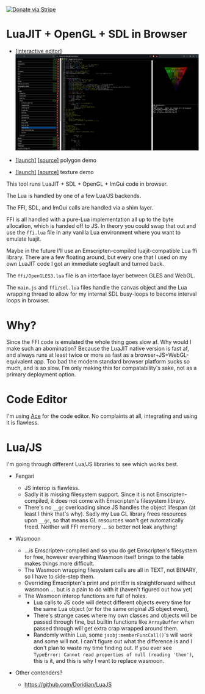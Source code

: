 [![Donate via Stripe](https://img.shields.io/badge/Donate-Stripe-green.svg)](https://buy.stripe.com/00gbJZ0OdcNs9zi288)<br>

# LuaJIT + OpenGL + SDL in Browser

-	[[interactive editor]](https://thenumbernine.github.io/glapp/)
[![](pic.png)](https://thenumbernine.github.io/glapp/)


-	[[launch]](https://thenumbernine.github.io/glapp/?dir=glapp/tests&file=test_es.lua)
	[[source]](https://thenumbernine.github.io/lua/glapp/tests/test_es.lua)
	polygon demo
-	[[launch]](https://thenumbernine.github.io/glapp/?dir=glapp/tests&file=test_tex.lua)
	[[source]](https://thenumbernine.github.io/lua/glapp/tests/test_tex.lua)
	texture demo

This tool runs LuaJIT + SDL + OpenGL + ImGui code in browser.

The Lua is handled by one of a few Lua/JS backends.

The FFI, SDL, and ImGui calls are handled via a shim layer.

FFI is all handled with a pure-Lua implementation all up to the byte allocation, which is handed off to JS.  In theory you could swap that out and use the `ffi.lua` file in any vanilla Lua environment where you want to emulate luajit.

Maybe in the future I'll use an Emscripten-compiled luajit-compatible Lua ffi library.  There are a few floating around, but every one that I used on my own LuaJIT code I got an immediate segfault and turned back.

The `ffi/OpenGLES3.lua` file is an interface layer between GLES and WebGL.

The `main.js` and `ffi/sdl.lua` files handle the canvas object and the Lua wrapping thread to allow for my internal SDL busy-loops to become interval loops in browser.

# Why?

Since the FFI code is emulated the whole thing goes slow af.  Why would I make such an abomination?  Because the LuaJIT native version is fast af, and always runs at least twice or more as fast as a browser+JS+WebGL-equivalent app.
Too bad the modern standard browser platform sucks so much, and is so slow.
I'm only making this for compatability's sake, not as a primary deployment option.

# Code Editor

I'm using [Ace](https://github.com/ajaxorg/ace) for the code editor.  No complaints at all, integrating and using it is flawless.

# Lua/JS

I'm going through different Lua/JS libraries to see which works best.

- Fengari
	- JS interop is flawless.
	- Sadly it is missing filesystem support.  Since it is not Emscripten-compiled, it does not come with Emscripten's filesystem library.
	- There's no `__gc` overloading since JS handles the object lifespan (at least I think that's why).  Sadly my Lua GL library frees resources upon `__gc`, so that means GL resources won't get automatically freed.  Neither will FFI memory ... so better not leak anything!

- Wasmoon
	- ...is Emscripten-compiled and so you do get Emscripten's filesystem for free, however everything Wasmoon itself brings to the table makes things more difficult.
	- The Wasmoon wrapping filesystem calls are all in TEXT, not BINARY, so I have to side-step them.
	- Overriding Emscripten's print and printErr is straightforward without wasmoon ... but is a pain to do with it (haven't figured out how yet)
	- The Wasmoon interop functions are full of holes.
		- Lua calls to JS code will detect different objects every time for the same Lua object (or for the same original JS object even),
		- There's strange cases where my own classes and objects will be passed through fine, but builtin functions like `ArrayBuffer` when passed through will get extra crap wrapped around them.
		- Randomly within Lua, some `jsobj:memberFuncCall()`'s will work and some will not.  I can't figure out what the difference is and I don't plan to waste my time finding out.  If you ever see `TypeError: Cannot read properties of null (reading 'then')`, this is it, and this is why I want to replace wasmoon.

- Other contenders?
	- https://github.com/Doridian/LuaJS



